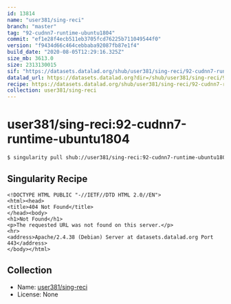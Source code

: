 ```yaml
---
id: 13814
name: "user381/sing-reci"
branch: "master"
tag: "92-cudnn7-runtime-ubuntu1804"
commit: "ef1e28f4ecb511eb3705fcd76225b711049544f0"
version: "f9434d66c464cebbaba92087fb87e1f4"
build_date: "2020-08-05T12:29:16.325Z"
size_mb: 3613.0
size: 2313130015
sif: "https://datasets.datalad.org/shub/user381/sing-reci/92-cudnn7-runtime-ubuntu1804/2020-08-05-ef1e28f4-f9434d66/f9434d66c464cebbaba92087fb87e1f4.sif"
datalad_url: https://datasets.datalad.org?dir=/shub/user381/sing-reci/92-cudnn7-runtime-ubuntu1804/2020-08-05-ef1e28f4-f9434d66/
recipe: https://datasets.datalad.org/shub/user381/sing-reci/92-cudnn7-runtime-ubuntu1804/2020-08-05-ef1e28f4-f9434d66/Singularity
collection: user381/sing-reci
---
```


# user381/sing-reci:92-cudnn7-runtime-ubuntu1804

```bash
$ singularity pull shub://user381/sing-reci:92-cudnn7-runtime-ubuntu1804
```

## Singularity Recipe

```singularity
<!DOCTYPE HTML PUBLIC "-//IETF//DTD HTML 2.0//EN">
<html><head>
<title>404 Not Found</title>
</head><body>
<h1>Not Found</h1>
<p>The requested URL was not found on this server.</p>
<hr>
<address>Apache/2.4.38 (Debian) Server at datasets.datalad.org Port 443</address>
</body></html>
```

## Collection

 - Name: [user381/sing-reci](https://github.com/user381/sing-reci)
 - License: None

